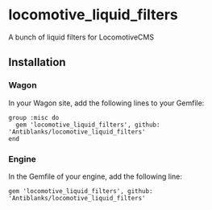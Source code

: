 # locomotive_liquid_filters
A bunch of liquid filters for LocomotiveCMS

Installation
------------

### Wagon

In your Wagon site, add the following lines to your Gemfile:

    group :misc do
      gem 'locomotive_liquid_filters', github: 'Antiblanks/locomotive_liquid_filters'
    end

### Engine

In the Gemfile of your engine, add the following line:

    gem 'locomotive_liquid_filters', github: 'Antiblanks/locomotive_liquid_filters'
